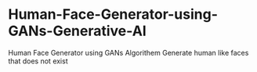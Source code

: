 # Human-Face-Generator-using-GANs-Generative-AI
Human Face Generator using GANs Algorithem Generate human like faces that does not exist 
